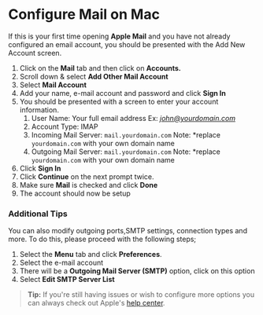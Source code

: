 # Configure Mail on Mac
If this is your first time opening **Apple Mail** and you have not already configured an email account, you should be presented with the Add New Account screen.

1. Click on the **Mail** tab and then click on **Accounts.**
1. Scroll down & select **Add Other Mail Account**
1. Select **Mail Account**
1. Add your name, e-mail account and password and click **Sign In**
1. You should be presented with a screen to enter your account information. 
   1. User Name: Your full email address Ex: *john@yourdomain.com*
   1. Account Type: IMAP
   1. Incoming Mail Server: `mail.yourdomain.com` Note: *replace `yourdomain.com` with your own domain name
   1. Outgoing Mail Server: `mail.yourdomain.com` Note: *replace `yourdomain.com` with your own domain name
1. Click **Sign In**
1. Click **Continue** on the next prompt twice.
1. Make sure **Mail** is checked and click **Done**
1. The account should now be setup 

### Additional Tips
You can also modify outgoing ports,SMTP settings, connection types and more. To do this, please proceed with the following steps;

1. Select the **Menu** tab and click **Preferences**.
1. Select the e-mail account
2. There will be a **Outgoing Mail Server (SMTP)** option, click on this option
1. Select **Edit SMTP Server List**

>**Tip:** If you're still having issues or wish to configure more options you can always check out Apple's [help center](https://support.apple.com/mail).